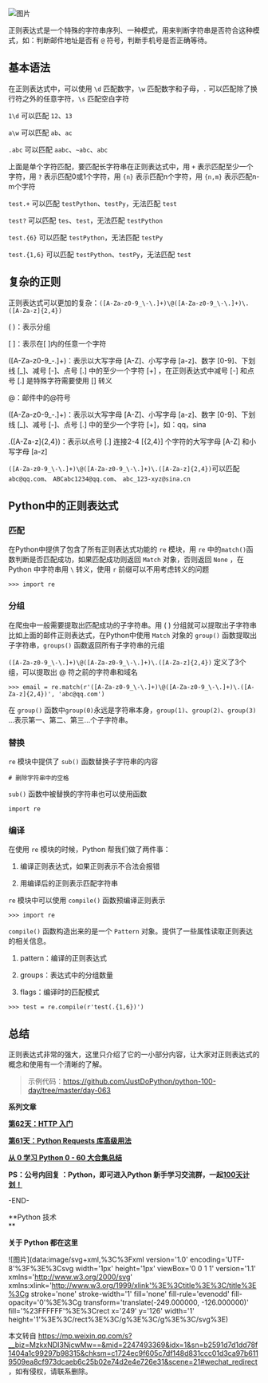 ![图片](https://mmbiz.qpic.cn/mmbiz_jpg/SAy0yVjKWyy28vYIOjCOcicjabxanTeWW3NicIDDRiabbsDtY5XFyGfAIhRgdn16AgTC1mtM7neAB8nLmmsBGQzyQ/640?wx_fmt=jpeg&wxfrom=5&wx_lazy=1&wx_co=1)

正则表达式是一个特殊的字符串序列、一种模式，用来判断字符串是否符合这种模式，如：判断邮件地址是否有 `@` 符号，判断手机号是否正确等待。

基本语法
----

在正则表达式中，可以使用 `\d` 匹配数字，`\w` 匹配数字和子母，`.` 可以匹配除了换行符之外的任意字符，`\s` 匹配空白字符

`1\d` 可以匹配 `12`、`13`

`a\w` 可以匹配 `ab`、`ac`

`.abc` 可以匹配 `aabc`、`~abc`、`abc`

上面是单个字符匹配，要匹配长字符串在正则表达式中，用 `+` 表示匹配至少一个字符，用 `?` 表示匹配0或1个字符，用 `{n}` 表示匹配n个字符，用 `{n,m}` 表示匹配n-m个字符

`test.+` 可以匹配 `testPython`、`testPy`，无法匹配 `test`

`test?` 可以匹配 `tes`、`test`，无法匹配 `testPython`

`test.{6}` 可以匹配 `testPython`，无法匹配 `testPy`

`test.{1,6}` 可以匹配 `testPython`、`testPy`，无法匹配 `test`

复杂的正则
-----

正则表达式可以更加的复杂：`([A-Za-z0-9_\-\.]+)\@([A-Za-z0-9_\-\.]+)\.([A-Za-z]{2,4})`

( )：表示分组

\[ \]：表示在\[ \]内的任意一个字符

(\[A-Za-z0-9\_-.\]+)：表示以大写字母 \[A-Z\]、小写字母 \[a-z\]、数字 \[0-9\]、下划线 \[\_\]、减号 \[-\]、点号 \[.\] 中的至少一个字符 \[+\] ，在正则表达式中减号 \[-\] 和点号 \[.\] 是特殊字符需要使用 \[\] 转义

@：邮件中的@符号

(\[A-Za-z0-9\_-.\]+)：表示以大写字母 \[A-Z\]、小写字母 \[a-z\]、数字 \[0-9\]、下划线 \[\_\]、减号 \[-\]、点号 \[.\] 中的至少一个字符 \[+\]，如：qq，sina

.(\[A-Za-z\]{2,4})：表示以点号 \[.\] 连接2-4 \[{2,4}\] 个字符的大写字母 \[A-Z\] 和小写字母 \[a-z\]

`([A-Za-z0-9_\-\.]+)\@([A-Za-z0-9_\-\.]+)\.([A-Za-z]{2,4})`可以匹配 `abc@qq.com`、 `ABCabc1234@qq.com`、 `abc_123-xyz@sina.cn`

Python中的正则表达式
-------------

### 匹配

在Python中提供了包含了所有正则表达式功能的 `re` 模块，用 `re` 中的`match()`函数判断是否匹配成功，如果匹配成功则返回 `Match` 对象，否则返回 `None` ，在 Python 中字符串用 `\` 转义，使用 `r` 前缀可以不用考虑转义的问题

```
>>> import re
```

### 分组

在爬虫中一般需要提取出匹配成功的子字符串。用 ( ) 分组就可以提取出子字符串比如上面的邮件正则表达式，在Python中使用 `Match` 对象的 `group()` 函数提取出子字符串，`groups()` 函数返回所有子字符串的元组

`([A-Za-z0-9_\-\.]+)\@([A-Za-z0-9_\-\.]+)\.([A-Za-z]{2,4})` 定义了3个组，可以提取出 @ 符之前的字符串和域名

```
>>> email = re.match(r'([A-Za-z0-9_\-\.]+)\@([A-Za-z0-9_\-\.]+)\.([A-Za-z]{2,4})', 'abc@qq.com')
```

在 `group()` 函数中`group(0)`永远是字符串本身，`group(1)`、`group(2)`、`group(3)` ...表示第一、第二、第三...个子字符串。

### 替换

`re` 模块中提供了 `sub()` 函数替换子字符串的内容

```
# 删除字符串中的空格
```

`sub()` 函数中被替换的字符串也可以使用函数

```
import re
```

### 编译

在使用 `re` 模块的时候，Python 帮我们做了两件事：

1.  编译正则表达式，如果正则表示不合法会报错
    
2.  用编译后的正则表示匹配字符串
    

`re` 模块中可以使用 `compile()` 函数预编译正则表示

```
>>> import re
```

`compile()` 函数构造出来的是一个 `Pattern` 对象。提供了一些属性读取正则表达的相关信息。

1.  pattern：编译的正则表达式
    
2.  groups：表达式中的分组数量
    
3.  flags：编译时的匹配模式
    

```
>>> test = re.compile(r'test(.{1,6})')
```

总结
--

正则表达式非常的强大，这里只介绍了它的一小部分内容，让大家对正则表达式的概念和使用有一个清晰的了解。

> 示例代码：https://github.com/JustDoPython/python-100-day/tree/master/day-063

**系列文章**

**[第62天：HTTP 入门](http://mp.weixin.qq.com/s?__biz=MzU1NDk2MzQyNg==&mid=2247484058&idx=1&sn=57e9525fe40a83de9c0cd29809d160b0&chksm=fbdada17ccad53017f73d69b4f031f7b1d7adca993f93b332ec8f4708434b9b7ae70a55d151b&scene=21#wechat_redirect)**

**[第61天：Python Requests 库高级用法](http://mp.weixin.qq.com/s?__biz=MzU1NDk2MzQyNg==&mid=2247484049&idx=1&sn=c260f993dab358370904531a9fffb010&chksm=fbdada1cccad530acf3a2cba5de5fcd3543670d1576ed957c7e47ac2c7178a0d24b830a90490&scene=21#wechat_redirect)**

**[从 0 学习 Python 0 - 60 大合集总结](http://mp.weixin.qq.com/s?__biz=MzU1NDk2MzQyNg==&mid=2247484049&idx=2&sn=26f28abcdefd030f2fc294f9cca9d140&chksm=fbdada1cccad530a4b619aa4cc2ea75886d02aa0b2d244029e2ac2cffd67e284ea13494c0ed8&scene=21#wechat_redirect)**

**PS：**公号内回复 ：Python，即可进入Python 新手学习交流群，一起**[100天计划！](http://mp.weixin.qq.com/s?__biz=MzU1NDk2MzQyNg==&mid=2247483671&idx=1&sn=2dc45e9363f86a6938b0c30da0b2a0ba&chksm=fbdad99accad508c083bfa72007b30d6a13a22b4a3c035c4c38bd7c9bb7da46aa42d93c5e14d&scene=21#wechat_redirect)**

\-END-  

**Python 技术  
**

****关于 Python 都在这里****

  

![图片](data:image/svg+xml,%3C%3Fxml version='1.0' encoding='UTF-8'%3F%3E%3Csvg width='1px' height='1px' viewBox='0 0 1 1' version='1.1' xmlns='http://www.w3.org/2000/svg' xmlns:xlink='http://www.w3.org/1999/xlink'%3E%3Ctitle%3E%3C/title%3E%3Cg stroke='none' stroke-width='1' fill='none' fill-rule='evenodd' fill-opacity='0'%3E%3Cg transform='translate(-249.000000, -126.000000)' fill='%23FFFFFF'%3E%3Crect x='249' y='126' width='1' height='1'%3E%3C/rect%3E%3C/g%3E%3C/g%3E%3C/svg%3E)

本文转自 <https://mp.weixin.qq.com/s?__biz=MzkxNDI3NjcwMw==&mid=2247493369&idx=1&sn=b2591d7d1dd78f1404a1c99297b98315&chksm=c1724ec9f605c7df148d831ccc01d3ca97b6119509ea8cf973dcaeb6c25b02e74d2e4e726e31&scene=21#wechat_redirect>，如有侵权，请联系删除。